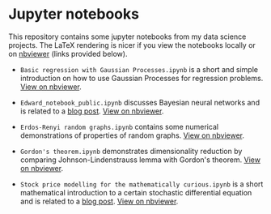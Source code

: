 # Jupyter notebooks

This repository contains some jupyter notebooks from my data science projects. The LaTeX rendering is nicer if you view the notebooks locally or on [nbviewer](https://nbviewer.jupyter.org/) (links provided below).

* `Basic regression with Gaussian Processes.ipynb` is a short and simple introduction on how to use Gaussian Processes for regression problems. [View on nbviewer](https://nbviewer.jupyter.org/github/mikkokemppainen/Jupyter_notebooks/blob/master/Basic%20regression%20with%20Gaussian%20Processes.ipynb).

* `Edward_notebook_public.ipynb` discusses Bayesian neural networks and is related to a [blog post](https://qvik.com/news/data-science-bayesian-neural-networks-edward/). [View on nbviewer](https://nbviewer.jupyter.org/github/mikkokemppainen/Jupyter_notebooks/blob/master/Edward_notebook_public.ipynb).

* `Erdos-Renyi random graphs.ipynb` contains some numerical demonstrations of properties of random graphs. [View on nbviewer](https://nbviewer.jupyter.org/github/mikkokemppainen/Jupyter_notebooks/blob/master/Erdos-Renyi%20random%20graphs.ipynb).

* `Gordon's theorem.ipynb` demonstrates dimensionality reduction by comparing Johnson-Lindenstrauss lemma with Gordon's theorem. [View on nbviewer](https://nbviewer.jupyter.org/github/mikkokemppainen/Jupyter_notebooks/blob/master/Gordon%27s%20theorem.ipynb).

* `Stock price modelling for the mathematically curious.ipynb` is a short mathematical introduction to a certain stochastic differential equation and is related to a [blog post](https://qvik.com/news/mathematics-stock-price-modelling-data-science/). [View on nbviewer](https://nbviewer.jupyter.org/github/mikkokemppainen/Jupyter_notebooks/blob/master/Stock%20price%20modelling%20for%20the%20mathematically%20curious.ipynb).

